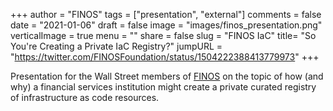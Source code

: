 +++
author = "FINOS"
tags = ["presentation", "external"]
comments = false
date = "2021-01-06"
draft = false
image = "images/finos_presentation.png"
verticalImage = true
menu = ""
share = false
slug = "FINOS IaC"
title= "So You're Creating a Private IaC Registry?"
jumpURL = "https://twitter.com/FINOSFoundation/status/1504222388413779973"
+++

Presentation for the Wall Street members of [FINOS](finos.org) on the topic of how (and why) a financial services institution might create a private curated registry of infrastructure as code resources.